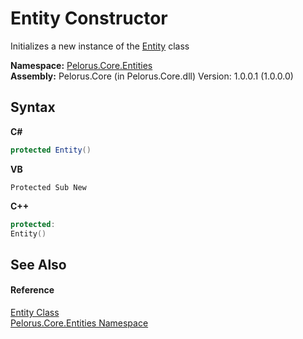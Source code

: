 # Entity Constructor 
 

Initializes a new instance of the <a href="670FE005">Entity</a> class

**Namespace:**&nbsp;<a href="20086FC9">Pelorus.Core.Entities</a><br />**Assembly:**&nbsp;Pelorus.Core (in Pelorus.Core.dll) Version: 1.0.0.1 (1.0.0.0)

## Syntax

**C#**<br />
``` C#
protected Entity()
```

**VB**<br />
``` VB
Protected Sub New
```

**C++**<br />
``` C++
protected:
Entity()
```


## See Also


#### Reference
<a href="670FE005">Entity Class</a><br /><a href="20086FC9">Pelorus.Core.Entities Namespace</a><br />